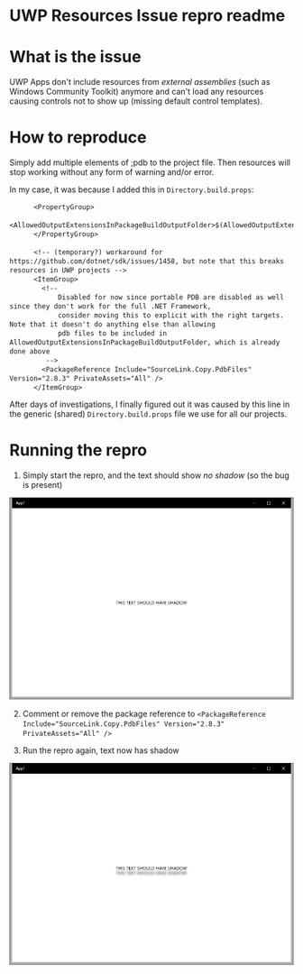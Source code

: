 UWP Resources Issue repro readme
================================

# What is the issue

UWP Apps don't include resources from *external assemblies* (such as Windows Community Toolkit) anymore and
can't load any resources causing controls not to show up (missing default control templates).

# How to reproduce

Simply add multiple elements of ;pdb to the project file. Then resources will stop working without
any form of warning and/or error.

In my case, it was because I added this in `Directory.build.props`:

```
	  <PropertyGroup>
	    <AllowedOutputExtensionsInPackageBuildOutputFolder>$(AllowedOutputExtensionsInPackageBuildOutputFolder);.pdb;.xml</AllowedOutputExtensionsInPackageBuildOutputFolder>
	  </PropertyGroup>
	
	  <!-- (temporary?) workaround for https://github.com/dotnet/sdk/issues/1458, but note that this breaks resources in UWP projects -->
	  <ItemGroup>
	    <!-- 
	        Disabled for now since portable PDB are disabled as well since they don't work for the full .NET Framework,
	        consider moving this to explicit with the right targets. Note that it doesn't do anything else than allowing
	        pdb files to be included in AllowedOutputExtensionsInPackageBuildOutputFolder, which is already done above
	     -->
	    <PackageReference Include="SourceLink.Copy.PdbFiles" Version="2.8.3" PrivateAssets="All" />
	  </ItemGroup>
```

After days of investigations, I finally figured out it was caused by this line in the generic (shared) `Directory.build.props` file
we use for all our projects.

# Running the repro

1) Simply start the repro, and the text should show *no shadow* (so the bug is present)

![](images\1_repro.png)

2) Comment or remove the package reference to `<PackageReference Include="SourceLink.Copy.PdbFiles" Version="2.8.3" PrivateAssets="All" />`

3) Run the repro again, text now has shadow

![](images\2_fixed.png)